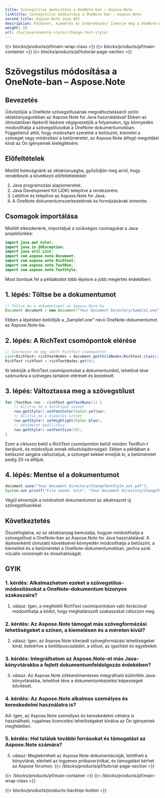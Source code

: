 ```yaml
---
title: Szövegstílus módosítása a OneNote-ban – Aspose.Note
linktitle: Szövegstílus módosítása a OneNote-ban – Aspose.Note
second_title: Aspose.Note Java API
description: Félkövér, kiemelés és átméretezés! Ismerje meg a OneNote-dokumentumok szövegének formázását az Aspose.Note segítségével. Lépésről lépésre útmutató és kód mellékelve! #OneNote #Java #Aspose
weight: 10
url: /hu/java/onenote-styles/change-text-style/
---
```


{{< blocks/products/pf/main-wrap-class >}}
{{< blocks/products/pf/main-container >}}
{{< blocks/products/pf/tutorial-page-section >}}

# Szövegstílus módosítása a OneNote-ban – Aspose.Note

## Bevezetés

Üdvözöljük a OneNote szövegstílusának megváltoztatásáról szóló oktatóanyagunkban az Aspose.Note for Java használatával! Ebben az útmutatóban lépésről lépésre végigvezetjük a folyamaton, így könnyedén módosíthatja a szövegstílusokat a OneNote-dokumentumokban. Függetlenül attól, hogy módosítani szeretné a betűszínt, kiemelni a szöveget vagy módosítani a betűméretet, az Aspose.Note átfogó megoldást kínál az Ön igényeinek kielégítésére.

## Előfeltételek

Mielőtt belevágnánk az oktatóanyagba, győződjön meg arról, hogy rendelkezik a következő előfeltételekkel:

1. Java programozási alapismeretek.
2. Java Development Kit (JDK) telepítve a rendszerére.
3. Letöltve és telepítve az Aspose.Note for Java.
4. A OneNote dokumentumszerkezetének és formázásának ismerete.

## Csomagok importálása

Mielőtt elkezdenénk, importáljuk a szükséges csomagokat a Java projektünkbe:

```java
import java.awt.Color;
import java.io.IOException;
import java.util.List;
import com.aspose.note.Document;
import com.aspose.note.RichText;
import com.aspose.note.TextRun;
import com.aspose.note.TextStyle;
```

Most bontsuk fel a példakódot több lépésre a jobb megértés érdekében:

## 1. lépés: Töltse be a dokumentumot

```java
// Töltse be a dokumentumot az Aspose.Note-ba
Document document = new Document("Your Document Directory/Sample1.one");
```

Ebben a lépésben betöltjük a „Sample1.one” nevű OneNote-dokumentumot az Aspose.Note-ba.

## 2. lépés: A RichText csomópontok elérése

```java
// Szerezzen be egy adott RichText csomópontot
List<RichText> richTextNodes = document.getChildNodes(RichText.class);
RichText richText = richTextNodes.get(0);
```

Itt lekérjük a RichText csomópontokat a dokumentumból, lehetővé téve számunkra a szöveges tartalom elérését és kezelését.

## 3. lépés: Változtassa meg a szövegstílust

```java
for (TextRun run : richText.getTextRuns()) {
    // Állítsa be a betűtípus színét
    run.getStyle().setFontColor(Color.yellow);
    // Állítsa be a kiemelés színét
    run.getStyle().setHighlight(Color.blue);
    // Betűméret beállítása
    run.getStyle().setFontSize(20);
}
```

Ezen a cikluson belül a RichText csomóponton belüli minden TextRun-t iterálunk, és módosítjuk annak stílustulajdonságait. Ebben a példában a betűszínt sárgára változtatjuk, a szöveget kékkel emeljük ki, a betűméretet pedig 20-ra állítjuk.

## 4. lépés: Mentse el a dokumentumot

```java
document.save("Your Document Directory/ChangeTextStyle_out.pdf");
System.out.printf("File saved: %s\n", "Your Document Directory/ChangeTextStyle_out.pdf");
```

Végül elmentjük a módosított dokumentumot az alkalmazott új szövegstílusokkal.

## Következtetés

Összefoglalva, ez az oktatóanyag bemutatja, hogyan módosíthatja a szövegstílust a OneNote-ban az Aspose.Note for Java használatával. A lépésenkénti útmutató követésével könnyedén módosíthatja a betűszínt, a kiemelést és a betűméretet a OneNote-dokumentumokban, javítva azok vizuális vonzerejét és olvashatóságát.

## GYIK

### 1. kérdés: Alkalmazhatom ezeket a szövegstílus-módosításokat a OneNote-dokumentum bizonyos szakaszaira?

1. válasz: Igen, a megfelelő RichText csomópontokon való iterációval módosíthatja a kódot, hogy meghatározott szakaszokat célozzon meg.

### 2. kérdés: Az Aspose.Note támogat más szövegformázási lehetőségeket a színen, a kiemelésen és a méreten kívül?

2. válasz: Igen, az Aspose.Note kiterjedt szövegformázási lehetőségeket kínál, beleértve a betűtípuscsaládot, a stílust, az igazítást és egyebeket.

### 3. kérdés: Integrálhatom az Aspose.Note-ot más Java-könyvtárakba a fejlett dokumentumfeldolgozás érdekében?

3. válasz: Az Aspose.Note zökkenőmentesen integrálható különféle Java-könyvtárakba, lehetővé téve a dokumentumkezelési képességek bővítését.

### 4. kérdés: Az Aspose.Note alkalmas személyes és kereskedelmi használatra is?

A4: Igen, az Aspose.Note személyes és kereskedelmi célokra is használható, rugalmas licencelési lehetőségeket kínálva az Ön igényeinek megfelelően.

### 5. kérdés: Hol találok további forrásokat és támogatást az Aspose.Note számára?

5. válasz: Megtekintheti az Aspose.Note dokumentációját, letöltheti a könyvtárat, elérheti az ingyenes próbaverziókat, és támogatást kérhet az Aspose fórumon.
{{< /blocks/products/pf/tutorial-page-section >}}

{{< /blocks/products/pf/main-container >}}
{{< /blocks/products/pf/main-wrap-class >}}

{{< blocks/products/products-backtop-button >}}
